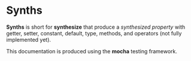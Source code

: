 Synths
======

**Synths** is short for **synthesize** that produce a *synthesized property* with getter, setter, constant, default, type, methods, and operators (not fully implemented yet).

This documentation is produced using the **mocha** testing framework.

